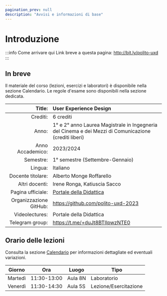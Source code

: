 ```yaml
---
pagination_prev: null
description: "Avvisi e informazioni di base" 
---
```


# Introduzione

:::info Come arrivare qui
Link breve a questa pagina: http://bit.ly/polito-uxd 
:::

## In breve

Il materiale del corso (lezioni, esercizi e laboratori) è disponibile nella sezione Calendario. Le regole d'esame sono disponibili nella sezione dedicata.

| Title:               | User Experience Design                       |
|---------------------:|:---------------------------------------------|
| Crediti:             | 6 crediti                                    |
| Anno:                | 1° e 2° anno Laurea Magistrale in Ingegneria del Cinema e dei Mezzi di Comunicazione (crediti liberi)    |
| Anno Accademico:     | 	2023/2024                                 |
| Semestre:            | 1° semestre (Settembre-Gennaio)              |
| Lingua:              | Italiano                                     |
| Docente titolare:    | Alberto Monge Roffarello                     |
| Altri docenti:       | Irene Ronga, Katiuscia Sacco                 |
| Pagina ufficiale:    | [Portale della Didattica](https://didattica.polito.it/pls/portal30/gap.pkg_guide.viewGap?p_cod_ins=01HFXPD)                     |
| Organizzazione GitHub: | https://github.com/polito-uxd-2023           |
| Videolectures:       | Portale della Didattica                      |
| Telegram group:      | https://t.me/+duJt8BTIIpwzNTE0               |

## Orario delle lezioni

Consulta la sezione [Calendario](shedule) per informazioni dettagliate ed eventuali variazioni.


| Giorno     | Ora        | Luogo | Tipo            |
|---------|-------------|----------|-----------------|
| Martedì  | 11:30-13:00 | Aula 8N | Laboratorio           |  
| Venerdì | 11:30-14:30 | Aula 5S  | Lezione/Esercitazione           |
